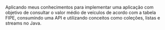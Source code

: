 Aplicando meus conhecimentos  para implementar uma aplicação com objetivo de consultar o valor médio de veículos de acordo com a tabela FIPE, consumindo uma API e utilizando conceitos como coleções, listas e streams no Java.
